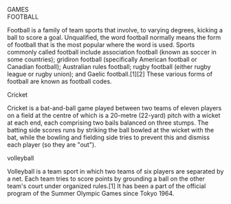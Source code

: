 <!DOCTYPE html>
<html>
<head>
	<meta charset="utf-8">
	<link rel="stylesheet" type="text/css" href="module_2_ass.css">
	<link rel="stylesheet" type="text/css" href="bootstrap.min.css">
	<title>welcome a new page</title>
   
</head>
<body>
	<div id="had">GAMES</div>
	<div class="container">
		<div class="row">
			<div id="box" class="col-lg-3 col-md-5 col-sm-10">
				<div id="head"> FOOTBALL </div>
				<p>Football is a family of team sports that involve, to varying degrees, kicking a ball to score a goal. Unqualified, the word football normally means the form of football that is the most popular where the word is used. Sports commonly called football include association football (known as soccer in some countries); gridiron football (specifically American football or Canadian football); Australian rules football; rugby football (either rugby league or rugby union); and Gaelic football.[1][2] These various forms of football are known as football codes.</p>
			</div>	
    		<div id="box" class="col-lg-3 col-md-5 col-sm-10">
    			<div id="head">Cricket</div>
			<p>Cricket is a bat-and-ball game played between two teams of eleven players on a field at the centre of which is a 20-metre (22-yard) pitch with a wicket at each end, each comprising two bails balanced on three stumps. The batting side scores runs by striking the ball bowled at the wicket with the bat, while the bowling and fielding side tries to prevent this and dismiss each player (so they are "out"). </p>		
			</div>		
 			<div id="box" class="col-lg-3 col-md-10 col-sm-10">
 				<div id="head">volleyball</div>
				<p>Volleyball is a team sport in which two teams of six players are separated by a net. Each team tries to score points by grounding a ball on the other team's court under organized rules.[1] It has been a part of the official program of the Summer Olympic Games since Tokyo 1964.
                     </p>
            </div>
        </div>
    </div>         
</body>
</html>




